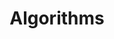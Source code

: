 ---
layout: posts_by_category
categories: algorithms
title: Algorithms
permalink: /category/algorithms
---